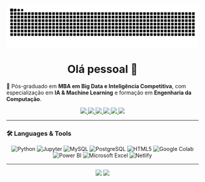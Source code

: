<!-- Snake animation (mantido) -->
<p align="center">
  <img src="https://github.com/ppelino/ppelino/blob/output/github-contribution-grid-snake.svg" alt="snake animation"/>
</p>

<h1 align="center">Olá pessoal 👋</h1>

🌱 Pós-graduado em **MBA em Big Data e Inteligência Competitiva**, com especialização em **IA & Machine Learning** e formação em **Engenharia da Computação**.

<!-- Redes sociais / links principais -->
<p align="center">
  <a href="https://www.linkedin.com/in/edsonbrazdados/" target="_blank">
    <img src="https://img.shields.io/badge/LinkedIn-0A66C2?style=for-the-badge&logo=linkedin&logoColor=white"/>
  </a>
  <a href="https://www.youtube.com/@edsongomes2649" target="_blank">
    <img src="https://img.shields.io/badge/YouTube-FF0000?style=for-the-badge&logo=youtube&logoColor=white"/>
  </a>
  <a href="https://www.instagram.com/edsongbraz" target="_blank">
    <img src="https://img.shields.io/badge/Instagram%20Pessoal-E4405F?style=for-the-badge&logo=instagram&logoColor=white"/>
  </a>
  <a href="https://www.instagram.com/engestedsonbraz" target="_blank">
    <img src="https://img.shields.io/badge/Instagram%20Profissional-FC4C02?style=for-the-badge&logo=instagram&logoColor=white"/>
  </a>
  <a href="mailto:engestedsonbraz@gmail.com">
    <img src="https://img.shields.io/badge/Email-D14836?style=for-the-badge&logo=gmail&logoColor=white"/>
  </a>
  <a href="https://portfolio-do-edsonbraz.netlify.app/" target="_blank">
    <img src="https://img.shields.io/badge/Portf%C3%B3lio-00C7B7?style=for-the-badge&logo=netlify&logoColor=white"/>
  </a>
</p>

---

### 🛠️ Languages & Tools
<!-- Linha única padronizada; SVGs estáveis; todos com a mesma altura -->
<p align="center">
  <!-- Devicon -->
  <img src="https://cdn.jsdelivr.net/gh/devicons/devicon/icons/python/python-original.svg" height="48" alt="Python" />
  <img src="https://cdn.jsdelivr.net/gh/devicons/devicon/icons/jupyter/jupyter-original.svg" height="48" alt="Jupyter" />
  <img src="https://cdn.jsdelivr.net/gh/devicons/devicon/icons/mysql/mysql-original.svg" height="48" alt="MySQL" />
  <img src="https://cdn.jsdelivr.net/gh/devicons/devicon/icons/postgresql/postgresql-original.svg" height="48" alt="PostgreSQL" />
  <img src="https://cdn.jsdelivr.net/gh/devicons/devicon/icons/html5/html5-plain.svg" height="48" alt="HTML5" />
  <!-- Marcas (Simple Icons) -->
  <img src="https://cdn.simpleicons.org/googlecolab/F9AB00" height="48" alt="Google Colab" />
  <!-- Power BI (Devicon é bem estável) -->
<img src="https://cdn.jsdelivr.net/gh/devicons/devicon/icons/powerbi/powerbi-original.svg" height="48" alt="Power BI" />

<!-- Excel (SimpleIcons) -->
<img src="https://cdn.simpleicons.org/microsoftexcel/217346" height="48" alt="Microsoft Excel" />

  <img src="https://cdn.simpleicons.org/netlify/00C7B7" height="48" alt="Netlify" />
</p>

---

<!-- (Opcional) Estatísticas; pode remover se não quiser -->
<div align="center">

<img height="160" src="https://github-readme-stats.vercel.app/api?username=ppelino&show_icons=true&theme=transparent&title_color=00d5ff&icon_color=00d5ff"/>
<img height="160" src="https://github-readme-stats.vercel.app/api/top-langs/?username=ppelino&layout=compact&theme=transparent&title_color=00d5ff"/>

</div>

